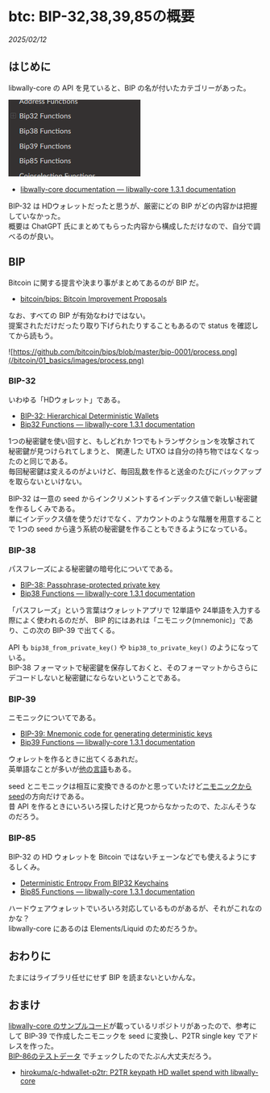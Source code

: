 # btc: BIP-32,38,39,85の概要

_2025/02/12_

## はじめに

libwally-core の API を見ていると、BIP の名が付いたカテゴリーがあった。

![image](images/20250212a-1.png)

* [libwally-core documentation — libwally-core 1.3.1 documentation](https://wally.readthedocs.io/en/release_1.3.1/index.html)

BIP-32 は HDウォレットだったと思うが、厳密にどの BIP がどの内容かは把握していなかった。  
概要は ChatGPT 氏にまとめてもらった内容から構成しただけなので、自分で調べるのが良い。

## BIP

Bitcoin に関する提言や決まり事がまとめてあるのが BIP だ。

* [bitcoin/bips: Bitcoin Improvement Proposals](https://github.com/bitcoin/bips)

なお、すべての BIP が有効なわけではない。  
提案されただけだったり取り下げられたりすることもあるので status を確認してから読もう。

![https://github.com/bitcoin/bips/blob/master/bip-0001/process.png](/bitcoin/01_basics/images/process.png)

### BIP-32

いわゆる「HDウォレット」である。

* [BIP-32: Hierarchical Deterministic Wallets](https://github.com/bitcoin/bips/blob/master/bip-0032.mediawiki)
* [Bip32 Functions — libwally-core 1.3.1 documentation](https://wally.readthedocs.io/en/release_1.3.1/bip32.html)

1つの秘密鍵を使い回すと、もしどれか 1つでもトランザクションを攻撃されて秘密鍵が見つけられてしまうと、
関連した UTXO は自分の持ち物ではなくなったのと同じである。  
毎回秘密鍵は変えるのがよいけど、毎回乱数を作ると送金のたびにバックアップを取らないといけない。

BIP-32 は一意の seed からインクリメントするインデックス値で新しい秘密鍵を作るしくみである。  
単にインデックス値を使うだけでなく、アカウントのような階層を用意することで 1つの seed から違う系統の秘密鍵を作ることもできるようになっている。

### BIP-38

パスフレーズによる秘密鍵の暗号化についてである。

* [BIP-38: Passphrase-protected private key](https://github.com/bitcoin/bips/blob/master/bip-0038.mediawiki)
* [Bip38 Functions — libwally-core 1.3.1 documentation](https://wally.readthedocs.io/en/release_1.3.1/bip38.html)

「パスフレーズ」という言葉はウォレットアプリで 12単語や 24単語を入力する際によく使われるのだが、
BIP 的にはあれは「ニモニック(mnemonic)」であり、この次の BIP-39 で出てくる。

API も `bip38_from_private_key()` や `bip38_to_private_key()` のようになっている。  
BIP-38 フォーマットで秘密鍵を保存しておくと、そのフォーマットからさらにデコードしないと秘密鍵にならないということである。

### BIP-39

ニモニックについてである。

* [BIP-39: Mnemonic code for generating deterministic keys](https://github.com/bitcoin/bips/blob/master/bip-0039.mediawiki)
* [Bip39 Functions — libwally-core 1.3.1 documentation](https://wally.readthedocs.io/en/release_1.3.1/bip39.html)

ウォレットを作るときに出てくるあれだ。  
英単語なことが多いが[他の言語](https://github.com/bitcoin/bips/tree/master/bip-0039)もある。

seed とニモニックは相互に変換できるのかと思っていたけど[ニモニックからseed](https://github.com/bitcoin/bips/blob/master/bip-0039.mediawiki#from-mnemonic-to-seed)の方向だけである。  
昔 API を作るときにいろいろ探したけど見つからなかったので、たぶんそうなのだろう。

### BIP-85

BIP-32 の HD ウォレットを Bitcoin ではないチェーンなどでも使えるようにするしくみ。

* [Deterministic Entropy From BIP32 Keychains](https://github.com/bitcoin/bips/blob/master/bip-0085.mediawiki)
* [Bip85 Functions — libwally-core 1.3.1 documentation](https://wally.readthedocs.io/en/release_1.3.1/bip85.html)

ハードウェアウォレットでいろいろ対応しているものがあるが、それがこれなのかな？  
libwally-core にあるのは Elements/Liquid のためだろうか。

## おわりに

たまにはライブラリ任せにせず BIP を読まないといかんな。

## おまけ

[libwally-core のサンプルコード](https://github.com/BlockchainCommons/Learning-Bitcoin-from-the-Command-Line/blob/master/17_3_Using_BIP32_in_Libwally.md)が載っているリポジトリがあったので、参考にして BIP-39 で作成したニモニックを seed に変換し、P2TR single key でアドレスを作った。  
[BIP-86のテストデータ](https://github.com/bitcoin/bips/blob/master/bip-0086.mediawiki#test-vectors) でチェックしたのでたぶん大丈夫だろう。

* [hirokuma/c-hdwallet-p2tr: P2TR keypath HD wallet spend with libwally-core](https://github.com/hirokuma/c-hdwallet-p2tr)
